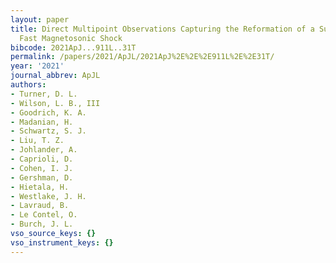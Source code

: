 ```yaml
---
layout: paper
title: Direct Multipoint Observations Capturing the Reformation of a Supercritical
  Fast Magnetosonic Shock
bibcode: 2021ApJ...911L..31T
permalink: /papers/2021/ApJL/2021ApJ%2E%2E%2E911L%2E%2E31T/
year: '2021'
journal_abbrev: ApJL
authors:
- Turner, D. L.
- Wilson, L. B., III
- Goodrich, K. A.
- Madanian, H.
- Schwartz, S. J.
- Liu, T. Z.
- Johlander, A.
- Caprioli, D.
- Cohen, I. J.
- Gershman, D.
- Hietala, H.
- Westlake, J. H.
- Lavraud, B.
- Le Contel, O.
- Burch, J. L.
vso_source_keys: {}
vso_instrument_keys: {}
---
```

